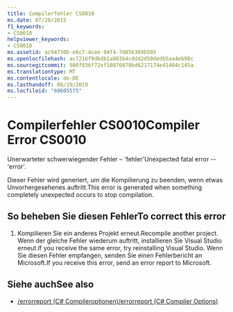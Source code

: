 ```yaml
---
title: Compilerfehler CS0010
ms.date: 07/20/2015
f1_keywords:
- CS0010
helpviewer_keywords:
- CS0010
ms.assetid: ac94730b-e8c7-4cee-94f4-7d856369b595
ms.openlocfilehash: ac7216f9dbdb1a803b4cdd42d50dedb5aa4eb98c
ms.sourcegitcommit: 986f836f72ef10876878bd6217174e41464c145a
ms.translationtype: MT
ms.contentlocale: de-DE
ms.lasthandoff: 08/19/2019
ms.locfileid: "69605575"
---
```

# <a name="compiler-error-cs0010"></a><span data-ttu-id="047e3-102">Compilerfehler CS0010</span><span class="sxs-lookup"><span data-stu-id="047e3-102">Compiler Error CS0010</span></span>
<span data-ttu-id="047e3-103">Unerwarteter schwerwiegender Fehler – 'fehler'</span><span class="sxs-lookup"><span data-stu-id="047e3-103">Unexpected fatal error -- 'error'.</span></span>  
  
 <span data-ttu-id="047e3-104">Dieser Fehler wird generiert, um die Kompilierung zu beenden, wenn etwas Unvorhergesehenes auftritt.</span><span class="sxs-lookup"><span data-stu-id="047e3-104">This error is generated when something completely unexpected occurs to stop compilation.</span></span>  
  
## <a name="to-correct-this-error"></a><span data-ttu-id="047e3-105">So beheben Sie diesen Fehler</span><span class="sxs-lookup"><span data-stu-id="047e3-105">To correct this error</span></span>  
  
1. <span data-ttu-id="047e3-106">Kompilieren Sie ein anderes Projekt erneut.</span><span class="sxs-lookup"><span data-stu-id="047e3-106">Recompile another project.</span></span> <span data-ttu-id="047e3-107">Wenn der gleiche Fehler wiederum auftritt, installieren Sie Visual Studio erneut.</span><span class="sxs-lookup"><span data-stu-id="047e3-107">If you receive the same error, try reinstalling Visual Studio.</span></span> <span data-ttu-id="047e3-108">Wenn Sie diesen Fehler empfangen, senden Sie einen Fehlerbericht an Microsoft.</span><span class="sxs-lookup"><span data-stu-id="047e3-108">If you receive this error, send an error report to Microsoft.</span></span>  
  
## <a name="see-also"></a><span data-ttu-id="047e3-109">Siehe auch</span><span class="sxs-lookup"><span data-stu-id="047e3-109">See also</span></span>

- [<span data-ttu-id="047e3-110">/errorreport (C# Compileroptionen)</span><span class="sxs-lookup"><span data-stu-id="047e3-110">/errorreport (C# Compiler Options)</span></span>](../language-reference/compiler-options/errorreport-compiler-option.md)
